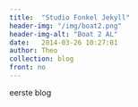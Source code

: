 ```yaml
---
title:  "Studio Fonkel Jekyll"
header-img: "/img/boat2.png"
header-img-alt: "Boat 2 AL"
date:   2014-03-26 10:27:01
author: Theo
collection: blog
front: no
---
```

eerste blog
